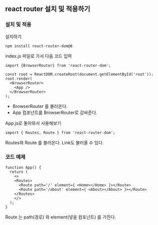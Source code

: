 ## react router 설치 및 적용하기

### 설치 및 적용

설치하기

    npm install react-router-dom@6

index.js 파일로 가서 다음 코드 입력

    import {BrowserRouter} from 'react-router-dom';

    const root = ReactDOM.createRoot(document.getElementById('root'));
    root.render(
      <BrowserRouter>
        <App />
      </BrowserRouter>
    );

- BrowserRouter 를 불러온다.
- App 컴포넌트를 BrowserRouter로 감싸준다.


App.js로 돌아와서 사용해보기

    import { Routes, Route } from 'react-router-dom';

Routes와 Route 를 불러온다. Link도 불러올 수 있다.

### 코드 예제

    function App() {
      return (
        <>
        <Routes>
          <Route path='/' element={ <Home></Home> }></Route>
          <Route path='/about' element={ <About></About> }></Route>
        </Routes>
        </>
      );
    }

Route 는 path(경로) 와 element(넣을 컴포넌트) 를 가진다.

